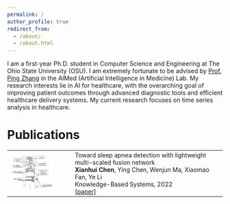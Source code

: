 ```yaml
---
permalink: /
author_profile: true
redirect_from: 
  - /about/
  - /about.html
---
```



I am a first-year Ph.D. student in Computer Science and Engineering at The Ohio State University (OSU). I am extremely fortunate to be advised by [Prof. Ping Zhang](https://www.pingzhang.net/) in the AIMed (Artificial Intelligence in Medicine) Lab. My research interests lie in AI for healthcare, with the overarching goal of improving patient outcomes through advanced diagnostic tools and efficient healthcare delivery systems. My current research focuses on time series analysis in healthcare.


Publications
============
<table width="900" align="center" border="0" cellspacing="0" cellpadding="0">
            <tr>
                <td style="width:30%; vertical-align:middle; padding-right: 20px;">
                    <div class="image-container">
                        <img src="/_publications/KBS22.jpg" width="80%">
                    </div>
                </td>
                <td style="width:70%; vertical-align:middle">
                    <papertext>
                        <papertitle>Toward sleep apnea detection with lightweight multi-scaled fusion network</papertitle>
                        <br>
                    <strong>Xianhui Chen</strong>,
                    Ying Chen, Wenjun Ma, Xiaomao Fan, Ye Li
                    <br>
                    Knowledge-Based Systems, 2022
                    <br>
                    <a href="https://doi.org/10.1016/j.knosys.2022.108783">[paper]</a>
                    </papertext>
                </td>
            </tr>
        </table>
   
